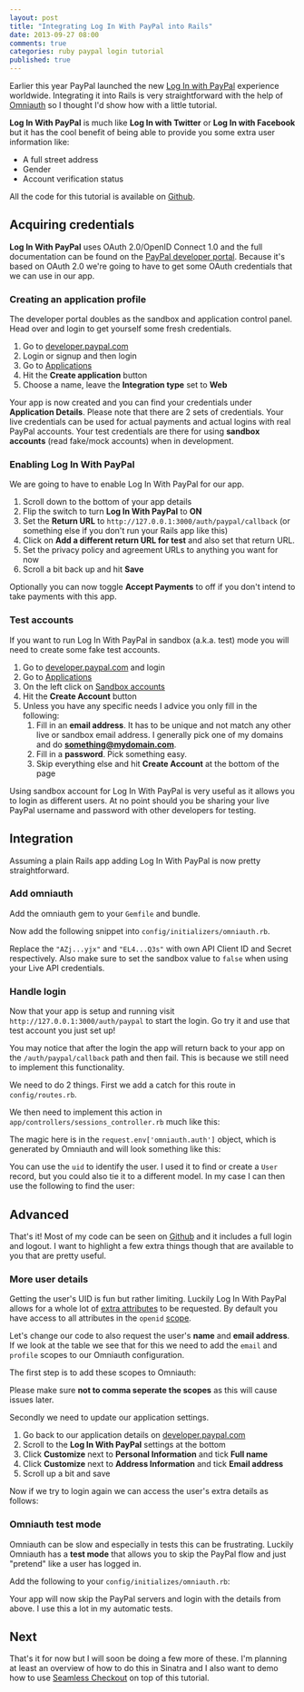 ```yaml
---
layout: post
title: "Integrating Log In With PayPal into Rails"
date: 2013-09-27 08:00
comments: true
categories: ruby paypal login tutorial
published: true
---
```


Earlier this year PayPal launched the new [Log In with PayPal](https://developer.paypal.com/webapps/developer/docs/integration/direct/log-in-with-paypal/) experience worldwide. Integrating it into Rails is very straightforward with the help of [Omniauth](https://github.com/intridea/omniauth) so I thought I'd show how with a little tutorial.

**Log In With PayPal** is much like **Log In with Twitter** or **Log In with Facebook** but it has the cool benefit of being able to provide you some extra user information like:

* A full street address
* Gender
* Account verification status

All the code for this tutorial is available on [Github](https://github.com/cbetta/login-with-paypal-demo-rails).

## Acquiring credentials

**Log In With PayPal** uses OAuth 2.0/OpenID Connect 1.0 and the full documentation can be found on the [PayPal developer portal](https://developer.paypal.com/). Because it's based on OAuth 2.0 we're going to have to get some OAuth credentials that we can use in our app.

### Creating an application profile

The developer portal doubles as the sandbox and application control panel. Head over and login to get yourself some fresh credentials.

1. Go to [developer.paypal.com](http://developer.paypal.com)
1. Login or signup and then login
1. Go to [Applications](https://developer.paypal.com/webapps/developer/applications/myapps)
1. Hit the **Create application** button
1. Choose a name, leave the **Integration type** set to **Web**

Your app is now created and you can find your credentials under **Application Details**. Please note that there are 2 sets of credentials. Your live credentials can be used for actual payments and actual logins with real PayPal accounts. Your test credentials are there for using **sandbox accounts** (read fake/mock accounts) when in development.

### Enabling Log In With PayPal

We are going to have to enable Log In With PayPal for our app.

1. Scroll down to the bottom of your app details
1. Flip the switch to turn **Log In With PayPal** to **ON**
1. Set the **Return URL** to `http://127.0.0.1:3000/auth/paypal/callback` (or something else if you don't run your Rails app like this)
1. Click on **Add a different return URL for test** and also set that return URL.
1. Set the privacy policy and agreement URLs to anything you want for now
1. Scroll a bit back up and hit **Save**

Optionally you can now toggle **Accept Payments** to off if you don't intend to take payments with this app.

### Test accounts

If you want to run Log In With PayPal in sandbox (a.k.a. test) mode you will need to create some fake test accounts.

1. Go to [developer.paypal.com](https://developer.paypal.com/) and login
1. Go to [Applications](https://developer.paypal.com/webapps/developer/applications/myapps)
1. On the left click on [Sandbox accounts](https://developer.paypal.com/webapps/developer/applications/accounts)
1. Hit the **Create Account** button
1. Unless you have any specific needs I advice you only fill in the following:
    1. Fill in an **email address**. It has to be unique and not match any other live or sandbox email address. I generally pick one of my domains and do **something@mydomain.com**.
    1. Fill in a **password**. Pick something easy.
    1. Skip everything else and hit **Create Account** at the bottom of the page

Using sandbox account for Log In With PayPal is very useful as it allows you to login as different users. At no point should you be sharing your live PayPal username and password with other developers for testing.

## Integration

Assuming a plain Rails app adding Log In With PayPal is now pretty straightforward.

### Add omniauth

Add the omniauth gem to your `Gemfile` and bundle.

<script src="https://gist.github.com/cbetta/8b49e385cac9ad2aeb63.js"></script>

Now add the following snippet into `config/initializers/omniauth.rb`.

<script src="https://gist.github.com/cbetta/294896cd54c795b6e52c.js"></script>

Replace the `"AZj...yjx"` and `"EL4...Q3s"` with own API Client ID and Secret respectively. Also make sure to set the sandbox value to `false` when using your Live API credentials.

### Handle login

Now that your app is setup and running visit `http://127.0.0.1:3000/auth/paypal` to start the login. Go try it and use that test account you just set up!

You may notice that after the login the app will return back to your app on the `/auth/paypal/callback` path and then fail. This is because we still need to implement this functionality.

We need to do 2 things. First we add a catch for this route in `config/routes.rb`.

<script src="https://gist.github.com/cbetta/bde3d873ba1be5d826fc.js"></script>

We then need to implement this action in `app/controllers/sessions_controller.rb` much like this:

<script src="https://gist.github.com/cbetta/b6b69d4fa07d5be6273f.js"></script>

The magic here is in the `request.env['omniauth.auth']` object, which is generated by Omniauth and will look something like this:

<script src="https://gist.github.com/cbetta/d8870bcb0736ca6d143f.js"></script>

You can use the `uid` to identify the user. I used it to find or create a `User` record, but you could also tie it to a different model. In my case I can then use the following to find the user:

<script src="https://gist.github.com/cbetta/fe53c8eaf482b4331bf1.js"></script>

## Advanced

That's it! Most of my code can be seen on [Github](https://github.com/cbetta/login-with-paypal-demo-rails) and it includes a full login and logout. I want to highlight a few extra things though that are available to you that are pretty useful.

### More user details

Getting the user's UID is fun but rather limiting. Luckily Log In With PayPal allows for a whole lot of [extra attributes](https://developer.paypal.com/webapps/developer/docs/integration/direct/log-in-with-paypal/detailed/#attributes) to be requested. By default you have access to all attributes in the `openid` [scope](https://developer.paypal.com/webapps/developer/docs/integration/direct/log-in-with-paypal/detailed/#attributes).

Let's change our code to also request the user's **name** and **email address**. If we look at the table we see that for this we need to add the `email` and `profile` scopes to our Omniauth configuration.

The first step is to add these scopes to Omniauth:

<script src="https://gist.github.com/cbetta/5721d05a6d0432fce50c.js"></script>

Please make sure **not to comma seperate the scopes** as this will cause issues later.

Secondly we need to update our application settings.

1. Go back to our application details on [developer.paypal.com](http://developer.paypal.com)
1. Scroll to the **Log In With PayPal** settings at the bottom
1. Click **Customize** next to **Personal Information** and tick **Full name**
1. Click **Customize** next to **Address Information** and tick **Email address**
1. Scroll up a bit and save

Now if we try to login again we can access the user's extra details as follows:

<script src="https://gist.github.com/cbetta/a0a1f2894d98b312cfbc.js"></script>

### Omniauth test mode

Omniauth can be slow and especially in tests this can be frustrating. Luckily Omniauth has a **test mode** that allows you to skip the PayPal flow and just "pretend" like a user has logged in.

Add the following to your `config/initializes/omniauth.rb`:

<script src="https://gist.github.com/cbetta/fbda182d6cdd5f1295e3.js"></script>

Your app will now skip the PayPal servers and login with the details from above. I use this a lot in my automatic tests.

## Next

That's it for now but I will soon be doing a few more of these. I'm planning at least an overview of how to do this in Sinatra and I also want to demo how to use [Seamless Checkout](https://developer.paypal.com/webapps/developer/docs/integration/direct/log-in-with-paypal/detailed/#seamlesscheckout) on top of this tutorial.


